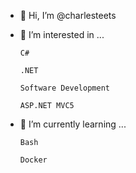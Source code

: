 - 👋 Hi, I’m @charlesteets


- 👀 I’m interested in ...

      C#
      
      .NET
      
      Software Development
      
      ASP.NET MVC5
      
      
- 🌱 I’m currently learning ...

      Bash
      
      Docker
      

<!---
charlesteets/charlesteets is a ✨ special ✨ repository because its `README.md` (this file) appears on your GitHub profile.
You can click the Preview link to take a look at your changes.
--->
